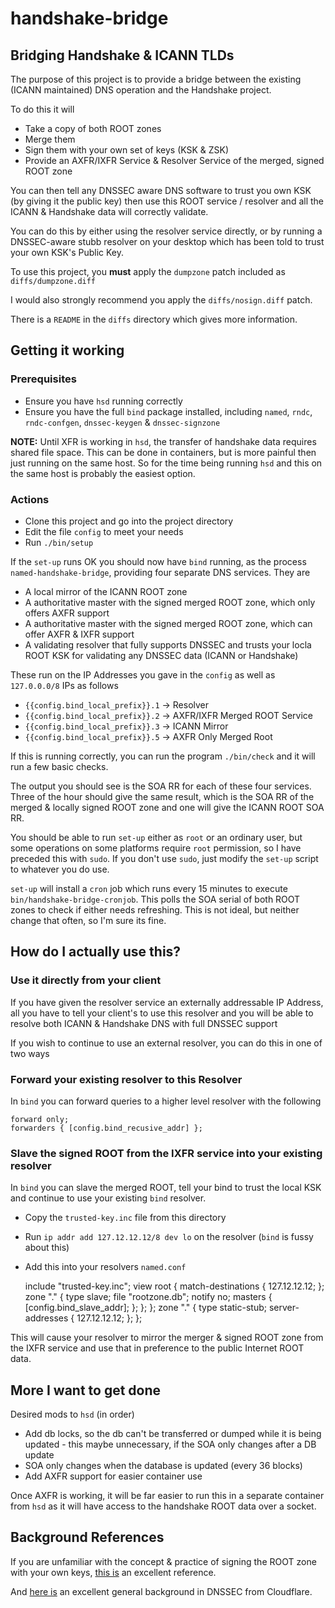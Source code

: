 # handshake-bridge
## Bridging Handshake &amp; ICANN TLDs

The purpose of this project is to provide a bridge between the existing (ICANN maintained) DNS operation and the Handshake project.

To do this it will
- Take a copy of both ROOT zones
- Merge them
- Sign them with your own set of keys (KSK & ZSK)
- Provide an AXFR/IXFR Service & Resolver Service of the merged, signed ROOT zone

You can then tell any DNSSEC aware DNS software to trust you own KSK (by giving it the public key) then use this ROOT service / resolver
and all the ICANN & Handshake data will correctly validate.

You can do this by either using the resolver service directly, or by running a DNSSEC-aware stubb resolver on your desktop
which has been told to trust your own KSK's Public Key.


To use this project, you **must** apply the `dumpzone` patch included as `diffs/dumpzone.diff`

I would also strongly recommend you apply the `diffs/nosign.diff` patch.

There is a `README` in the `diffs` directory which gives more information.



## Getting it working

### Prerequisites

- Ensure you have `hsd` running correctly
- Ensure you have the full `bind` package installed, including `named`, `rndc`, `rndc-confgen`, `dnssec-keygen` & `dnssec-signzone`


**NOTE:** Until XFR is working in `hsd`, the transfer of handshake data requires shared file space. This can be done in containers, but is more painful
then just running on the same host. So for the time being running `hsd` and this on the same host is probably the easiest option.



### Actions

- Clone this project and go into the project directory
- Edit the file `config` to meet your needs
- Run `./bin/setup`

If the `set-up` runs OK you should now have `bind` running, as the process `named-handshake-bridge`, providing four separate DNS services. They are
- A local mirror of the ICANN ROOT zone
- A authoritative master with the signed merged ROOT zone, which only offers AXFR support
- A authoritative master with the signed merged ROOT zone, which can offer AXFR & IXFR support
- A validating resolver that fully supports DNSSEC and trusts your locla ROOT KSK for validating any DNSSEC data (ICANN or Handshake)

These run on the IP Addresses you gave in the `config` as well as `127.0.0.0/8` IPs as follows
- `{{config.bind_local_prefix}}.1` -> Resolver
- `{{config.bind_local_prefix}}.2` -> AXFR/IXFR Merged ROOT Service
- `{{config.bind_local_prefix}}.3` -> ICANN Mirror
- `{{config.bind_local_prefix}}.5` -> AXFR Only Merged Root



If this is running correctly, you can run the program `./bin/check` and it will run a few basic checks.

The output you should see is the SOA RR for each of these four services. Three of the hour should give the same result, 
which is the SOA RR of the merged & locally signed ROOT zone and one will give the ICANN ROOT SOA RR.


You should be able to run `set-up` either as `root` or an ordinary user, but some operations on some platforms
require `root` permission, so I have preceded this with `sudo`. If you don't use `sudo`, just modify the `set-up`
script to whatever you do use.

`set-up` will install a `cron` job which runs every 15 minutes to execute `bin/handshake-bridge-cronjob`. This
polls the SOA serial of both ROOT zones to check if either needs refreshing. This is not ideal, but neither change
that often, so I'm sure its fine.



## How do I actually use this?



### Use it directly from your client

If you have given the resolver service an externally addressable IP Address, all you have to tell your client's to
use this resolver and you will be able to resolve both ICANN & Handshake DNS with full DNSSEC support

If you wish to continue to use an external resolver, you can do this in one of two ways



### Forward your existing resolver to this Resolver

In `bind` you can forward queries to a higher level resolver with the following

	forward only;
	forwarders { [config.bind_recusive_addr] };



### Slave the signed ROOT from the IXFR service into your existing resolver

In `bind` you can slave the merged ROOT, tell your bind to trust the local KSK and continue to use your 
existing `bind` resolver.

- Copy the `trusted-key.inc` file from this directory
- Run `ip addr add 127.12.12.12/8 dev lo` on the resolver (`bind` is fussy about this)
- Add this into your resolvers `named.conf`

	include "trusted-key.inc";
	view root {
		match-destinations { 127.12.12.12; };
		zone "." {
			type slave;
			file "rootzone.db";
			notify no;
			masters { [config.bind_slave_addr]; };
			};
		};
	zone "." { type static-stub; server-addresses { 127.12.12.12; }; };

This will cause your resolver to mirror the merger & signed ROOT zone from the IXFR service and use
that in preference to the public Internet ROOT data.



## More I want to get done

Desired mods to `hsd` (in order)

- Add db locks, so the db can't be transferred or dumped while it is being updated - this maybe unnecessary,
if the SOA only changes after a DB update
- SOA only changes when the database is updated (every 36 blocks)
- Add AXFR support for easier container use


Once AXFR is working, it will be far easier to run this in a separate container from `hsd` as it will have access to the handshake ROOT 
data over a socket.



## Background References

If you are unfamiliar with the concept & practice of signing the ROOT zone with your own keys, 
[this is](https://dnsworkshop.de/local-augmented-root-zone.html) an excellent reference.

And [here is](https://www.cloudflare.com/dns/dnssec/how-dnssec-works/) an excellent
general background in DNSSEC from Cloudflare.
